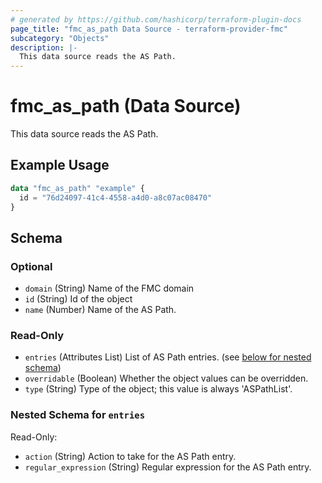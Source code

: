 ```yaml
---
# generated by https://github.com/hashicorp/terraform-plugin-docs
page_title: "fmc_as_path Data Source - terraform-provider-fmc"
subcategory: "Objects"
description: |-
  This data source reads the AS Path.
---
```


# fmc_as_path (Data Source)

This data source reads the AS Path.

## Example Usage

```terraform
data "fmc_as_path" "example" {
  id = "76d24097-41c4-4558-a4d0-a8c07ac08470"
}
```

<!-- schema generated by tfplugindocs -->
## Schema

### Optional

- `domain` (String) Name of the FMC domain
- `id` (String) Id of the object
- `name` (Number) Name of the AS Path.

### Read-Only

- `entries` (Attributes List) List of AS Path entries. (see [below for nested schema](#nestedatt--entries))
- `overridable` (Boolean) Whether the object values can be overridden.
- `type` (String) Type of the object; this value is always 'ASPathList'.

<a id="nestedatt--entries"></a>
### Nested Schema for `entries`

Read-Only:

- `action` (String) Action to take for the AS Path entry.
- `regular_expression` (String) Regular expression for the AS Path entry.
